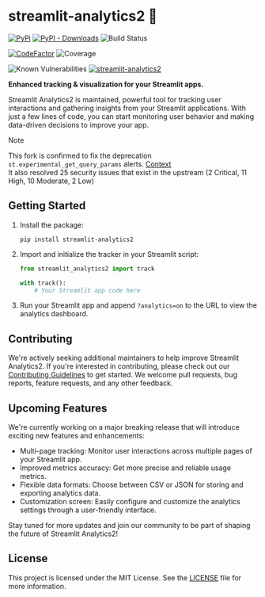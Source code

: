 # streamlit-analytics2 👀
[![PyPi](https://img.shields.io/pypi/v/streamlit-analytics2)](https://pypi.org/project/streamlit-analytics2/)
[![PyPI - Downloads](https://img.shields.io/pypi/dm/streamlit-analytics2)](https://pypi.org/project/streamlit-analytics2/)
![Build Status](https://github.com/444B/streamlit-analytics2/actions/workflows/release.yml/badge.svg)

[![CodeFactor](https://www.codefactor.io/repository/github/444b/streamlit-analytics2/badge)](https://www.codefactor.io/repository/github/444b/streamlit-analytics2)
![Coverage](https://codecov.io/gh/444B/streamlit-analytics2/branch/main/graph/badge.svg)

![Known Vulnerabilities](https://snyk.io/test/github/444B/streamlit-analytics2/badge.svg)
[![streamlit-analytics2](https://snyk.io/advisor/python/streamlit-analytics2/badge.svg)](https://snyk.io/advisor/python/streamlit-analytics2)

**Enhanced tracking & visualization for your Streamlit apps.**

Streamlit Analytics2 is maintained, powerful tool for tracking user interactions and gathering insights from your Streamlit applications. With just a few lines of code, you can start monitoring user behavior and making data-driven decisions to improve your app.

> [!Note]
> This fork is confirmed to fix the deprecation ```st.experimental_get_query_params``` alerts.    [Context](https://docs.streamlit.io/library/api-reference/utilities/st.experimental_get_query_params)  
> It also resolved 25 security issues that exist in the upstream (2 Critical, 11 High, 10 Moderate, 2 Low) 


## Getting Started

1. Install the package:
   ```
   pip install streamlit-analytics2
   ```

2. Import and initialize the tracker in your Streamlit script:
   ```python
   from streamlit_analytics2 import track
   
   with track():
       # Your Streamlit app code here
   ```

3. Run your Streamlit app and append `?analytics=on` to the URL to view the analytics dashboard.

## Contributing

We're actively seeking additional maintainers to help improve Streamlit Analytics2. If you're interested in contributing, please check out our [Contributing Guidelines](CONTRIBUTING.md) to get started. We welcome pull requests, bug reports, feature requests, and any other feedback.


## Upcoming Features

We're currently working on a major breaking release that will introduce exciting new features and enhancements:

- Multi-page tracking: Monitor user interactions across multiple pages of your Streamlit app.
- Improved metrics accuracy: Get more precise and reliable usage metrics.
- Flexible data formats: Choose between CSV or JSON for storing and exporting analytics data.
- Customization screen: Easily configure and customize the analytics settings through a user-friendly interface.

Stay tuned for more updates and join our community to be part of shaping the future of Streamlit Analytics2!

## License

This project is licensed under the MIT License. See the [LICENSE](LICENSE) file for more information.